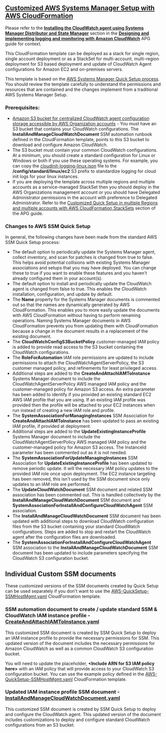 
## [Customized AWS Systems Manager Setup with AWS CloudFormation](./AWS-QuickSetup-SSMHostMgmt.yaml)
Please refer to the **[Installing the CloudWatch agent using Systems Manager Distributor and State Manager](https://docs.aws.amazon.com/prescriptive-guidance/latest/implementing-logging-monitoring-cloudwatch/install-cloudwatch-systems-manager.html)** section in the **[Designing and implementing logging and monitoring with Amazon CloudWatch](https://docs.aws.amazon.com/prescriptive-guidance/latest/implementing-logging-monitoring-cloudwatch/welcome.html?did=pg_card&trk=pg_card)** APG guide for context.  

This CloudFormation template can be deployed as a stack for single region, single account deployment or as a StackSet for multi-account, multi-region deployment for S3 based deployment and update of CloudWatch Agent configurations for Amazon EC2 and on-premises servers.

This template is based on the [AWS Systems Manager Quick Setup process](https://docs.aws.amazon.com/systems-manager/latest/userguide/systems-manager-quick-setup.html).  You should review the template carefully to understand the permissions and resources that are contained and the changes implement from a traditional AWS Systems Manager Setup.

### Prerequisites:

* [Amazon S3 bucket for centralized CloudWatch agent configuration storage accessible by AWS Organization accounts](../cloudwatch-config-s3-bucket.yaml) - You must have an S3 bucket that contains your CloudWatch configurations.  The **InstallAndManageCloudWatchDocument** SSM automation runbook defined in the CloudFormation template, points to this S3 bucket to download and configure Amazon CloudWatch.
* The S3 bucket must contain your common CloudWatch configurations.  At a minimum, you should create a standard configuration for Linux or Windows or both if you use these operating systems.  For example, you can copy the [cloudinit-logging-linux.json](./cloudinit-logging-linux.json) file to the **/config/standard/linux/ec2** S3 prefix to standardize logging for cloud init logs for your linux instances.
* If you are deploying the template across multiple regions and multiple accounts as a service-managed StackSet then you should deploy in the AWS Organizations management account or you should have Delegated Administrator permissions in the account with preference to Delegated Administrator.  Refer to the [Customized Quick Setup in multiple Regions and multiple accounts with AWS CloudFormation StackSets](https://docs.aws.amazon.com/prescriptive-guidance/latest/implementing-logging-monitoring-cloudwatch/install-cloudwatch-systems-manager.html#cloudformation-multiple-accounts-regions) section of the APG guide.


### Changes to AWS SSM Quick Setup
In general, the following changes have been made from the standard AWS SSM Quick Setup process:

* The default option to periodically update the Systems Manager agent, collect inventory, and scan for patches is changed from true to false. This helps avoid potential collisions with existing Systems Manager associations and setups that you may have deployed. You can change these to true if you want to enable these features and you haven't already configured them in your account(s).
* The default option to install and periodically update the CloudWatch agent is changed from false to true. This enables the CloudWatch installation, configuration, and update by default.
* The **Name** property for the Systems Manager documents is commented out so that the names are dynamically generated by AWS CloudFormation. This enables you to more easily update the documents with AWS CloudFormation without having to perform renaming operations. Naming Systems Manager documents in AWS CloudFormation prevents you from updating them with CloudFormation because a change in the document results in a replacement of the existing document.
* The **CloudWatchConfigS3BucketPolicy** customer-managed IAM policy is added to provide read access to the S3 bucket containing the CloudWatch configurations.
* The **RoleForAutomation** IAM role permissions are updated to include permissions to attach the CloudWatchAgentServerPolicy, the S3 customer managed policy, and refinements for least privileged access.
* Additional steps are added to the **CreateAndAttachIAMToInstance** Systems Manager document to include the CloudWatchAgentServerPolicy AWS managed IAM policy and the customer-managed policy for Amazon S3 access.  An extra parameter has been added to identify if you provided an existing standard EC2 AWS IAM profile that you are using.  If an existing IAM profile was provided then the profile will be attached to your EC2 instances when run instead of creating a new IAM role and profile.
* The **SystemAssociationForManagingInstances** SSM Association for **CreateAndAttachIAMToInstance** has been updated to pass an existing IAM profile, if provided at deployment.
* Additional steps are added to the **UpdateExistingInstanceProfile** Systems Manager document to include the CloudWatchAgentServerPolicy AWS managed IAM policy and the customer-managed policy for Amazon S3 access.  The InstanceId parameter has been commented out as it is not needed.
* The **SystemAssociationForUpdateManagingInstances** SSM Association for **UpdateExistingInstanceProfile** has been updated to remove periodic update.  It will the necessary IAM policy updates to the provided IAM role once upon deployment.  The EC2 instance targeting has been removed, this isn't used by the SSM document since only updates to an IAM role are performed.
* The **UpdateCloudWatchDocument** SSM document and related SSM association has been commented out.  This is handled collectively by the **InstallAndManageCloudWatchDocument** SSM document and **SystemAssociationForInstallAndConfigureCloudWatchAgent** SSM association.     
* The **InstallAndManageCloudWatchDocument** SSM document has been updated with additional steps to download CloudWatch configuration files from the S3 bucket containing your standard CloudWatch configurations. Steps are added to stop and restart the CloudWatch agent after the configuration files are downloaded.
* The **SystemAssociationForInstallAndConfigureCloudWatchAgent** SSM association to the **InstallAndManageCloudWatchDocument** SSM document has been updated to include parameters specifying the CloudWatch S3 configuration bucket.

## Individual Custom SSM documents
These customized versions of the SSM documents created by Quick Setup can be used separately if you don't want to use the [AWS-QuickSetup-SSMHostMgmt.yaml](./AWS-QuickSetup-SSMHostMgmt.yaml) CloudFormation template.

### SSM automation document to create / update standard SSM & CloudWatch IAM instance profile - [CreateAndAttachIAMToInstance.yaml](./CreateAndAttachIAMToInstance.yaml)
This customized SSM document is created by SSM Quick Setup to deploy an IAM instance profile to provide the necessary permissions for SSM.  This updated version of the document includes the necessary permissions for Amazon CloudWatch as well as a common CloudWatch S3 configuration bucket.  

You will need to update the placeholder, **\<Include ARN for S3 IAM policy here\>** with an IAM policy that will provide access to your CloudWatch S3 configuration bucket.  You can use the example policy defined in the [AWS-QuickSetup-SSMHostMgmt.yaml](./AWS-QuickSetup-SSMHostMgmt.yaml) CloudFormation template. 

### Updated IAM instance profile SSM document - [InstallAndManageCloudWatchDocument.yaml](./InstallAndManageCloudWatchDocument.yaml)
This customized SSM document is created by  SSM Quick Setup to deploy and configure the CloudWatch agent.  This updated version of the document includes customizations to deploy and configure standard CloudWatch configurations from an S3 bucket.  